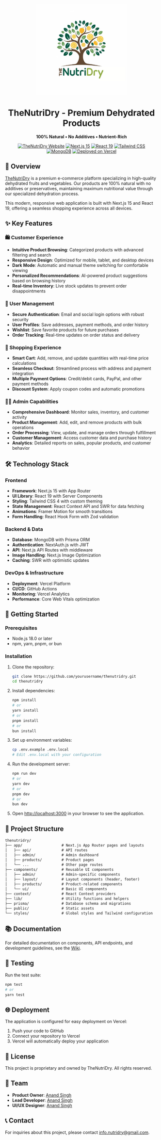 <div align="center">
  <img src="public/logo.svg" alt="TheNutriDry Logo" width="300" />
  <h1>TheNutriDry - Premium Dehydrated Products</h1>
  <p><strong>100% Natural • No Additives • Nutrient-Rich</strong></p>
  <p>
    <a href="https://thenutridry.com"><img src="https://img.shields.io/badge/Website-TheNutriDry.com-green?style=flat-square" alt="TheNutriDry Website" /></a>
    <a href="https://nextjs.org/"><img src="https://img.shields.io/badge/Next.js-15.0-black?style=flat-square&logo=next.js" alt="Next.js 15" /></a>
    <a href="https://react.dev/"><img src="https://img.shields.io/badge/React-19.0-blue?style=flat-square&logo=react" alt="React 19" /></a>
    <a href="https://tailwindcss.com/"><img src="https://img.shields.io/badge/Tailwind-4.0-38B2AC?style=flat-square&logo=tailwind-css" alt="Tailwind CSS" /></a>
    <a href="https://www.mongodb.com/"><img src="https://img.shields.io/badge/MongoDB-6.0-green?style=flat-square&logo=mongodb" alt="MongoDB" /></a>
    <a href="https://vercel.com/"><img src="https://img.shields.io/badge/Deployed%20on-Vercel-black?style=flat-square&logo=vercel" alt="Deployed on Vercel" /></a>
  </p>
</div>

## 🌟 Overview

[TheNutriDry](https://thenutridry.com) is a premium e-commerce platform specializing in high-quality dehydrated fruits and vegetables. Our products are 100% natural with no additives or preservatives, maintaining maximum nutritional value through our specialized dehydration process.

This modern, responsive web application is built with Next.js 15 and React 19, offering a seamless shopping experience across all devices.

## ✨ Key Features

### 🛍️ Customer Experience
- **Intuitive Product Browsing**: Categorized products with advanced filtering and search
- **Responsive Design**: Optimized for mobile, tablet, and desktop devices
- **Dark Mode**: Automatic and manual theme switching for comfortable viewing
- **Personalized Recommendations**: AI-powered product suggestions based on browsing history
- **Real-time Inventory**: Live stock updates to prevent order disappointments

### 🔐 User Management
- **Secure Authentication**: Email and social login options with robust security
- **User Profiles**: Save addresses, payment methods, and order history
- **Wishlist**: Save favorite products for future purchases
- **Order Tracking**: Real-time updates on order status and delivery

### 🛒 Shopping Experience
- **Smart Cart**: Add, remove, and update quantities with real-time price calculations
- **Seamless Checkout**: Streamlined process with address and payment integration
- **Multiple Payment Options**: Credit/debit cards, PayPal, and other payment methods
- **Discount System**: Apply coupon codes and automatic promotions

### 👨‍💼 Admin Capabilities
- **Comprehensive Dashboard**: Monitor sales, inventory, and customer activity
- **Product Management**: Add, edit, and remove products with bulk operations
- **Order Processing**: View, update, and manage orders through fulfillment
- **Customer Management**: Access customer data and purchase history
- **Analytics**: Detailed reports on sales, popular products, and customer behavior

## 🛠️ Technology Stack

### Frontend
- **Framework**: Next.js 15 with App Router
- **UI Library**: React 19 with Server Components
- **Styling**: Tailwind CSS 4 with custom theming
- **State Management**: React Context API and SWR for data fetching
- **Animations**: Framer Motion for smooth transitions
- **Form Handling**: React Hook Form with Zod validation

### Backend & Data
- **Database**: MongoDB with Prisma ORM
- **Authentication**: NextAuth.js with JWT
- **API**: Next.js API Routes with middleware
- **Image Handling**: Next.js Image Optimization
- **Caching**: SWR with optimistic updates

### DevOps & Infrastructure
- **Deployment**: Vercel Platform
- **CI/CD**: GitHub Actions
- **Monitoring**: Vercel Analytics
- **Performance**: Core Web Vitals optimization

## 🚀 Getting Started

### Prerequisites
- Node.js 18.0 or later
- npm, yarn, pnpm, or bun

### Installation

1. Clone the repository:
   ```bash
   git clone https://github.com/yourusername/thenutridry.git
   cd thenutridry
   ```

2. Install dependencies:
   ```bash
   npm install
   # or
   yarn install
   # or
   pnpm install
   # or
   bun install
   ```

3. Set up environment variables:
   ```bash
   cp .env.example .env.local
   # Edit .env.local with your configuration
   ```

4. Run the development server:
   ```bash
   npm run dev
   # or
   yarn dev
   # or
   pnpm dev
   # or
   bun dev
   ```

5. Open [http://localhost:3000](http://localhost:3000) in your browser to see the application.

## 📁 Project Structure

```
thenutridry/
├── app/                  # Next.js App Router pages and layouts
│   ├── api/              # API routes
│   ├── admin/            # Admin dashboard
│   ├── products/         # Product pages
│   └── ...               # Other page routes
├── components/           # Reusable UI components
│   ├── admin/            # Admin-specific components
│   ├── layout/           # Layout components (header, footer)
│   ├── products/         # Product-related components
│   └── ui/               # Basic UI components
├── context/              # React Context providers
├── lib/                  # Utility functions and helpers
├── prisma/               # Database schema and migrations
├── public/               # Static assets
└── styles/               # Global styles and Tailwind configuration
```

## 📚 Documentation

For detailed documentation on components, API endpoints, and development guidelines, see the [Wiki](https://github.com/yourusername/thenutridry/wiki).

## 🧪 Testing

Run the test suite:

```bash
npm test
# or
yarn test
```

## 🌐 Deployment

The application is configured for easy deployment on Vercel:

1. Push your code to GitHub
2. Connect your repository to Vercel
3. Vercel will automatically deploy your application

## 📄 License

This project is proprietary and owned by TheNutriDry. All rights reserved.

## 👥 Team

- **Product Owner**: [Anand Singh](mailto:anandsinghoffical21@gmail.com)
- **Lead Developer**: [Anand Singh](mailto:anandsinghoffical21@gmail.com)
- **UI/UX Designer**: [Anand Singh](mailto:anandsinghoffical21@gmail.com)

## 📞 Contact

For inquiries about this project, please contact [info.nutridry@gmail.com](mailto:info.nutridry@gmail.com).





